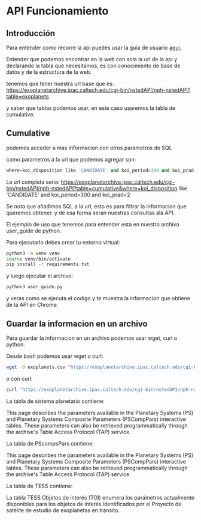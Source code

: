 # API Funcionamiento

## Introducción

Para entender como recorre la api puedes usar la guia de usuario [aquí](https://exoplanetarchive.ipac.caltech.edu/docs/program_interfaces.html#data).

Entender que podemos encontrar en la web con sola la url de la api y declarando la tabla que necesitamos, es con conocimiento de base de datos y de la estructura de la web.

tenemos que tener nuestra url base que es: https://exoplanetarchive.ipac.caltech.edu/cgi-bin/nstedAPI/nph-nstedAPI?table=exoplanets

y saber que tablas podemos usar, en este caso usaremos la tabla de cumulative.

## Cumulative

podemos acceder a mas informacion con otros parametros de SQL

como parametros a la url que podemos agregar son:

```python
where=koi_disposition like 'CANDIDATE' and koi_period>300 and koi_prad<2
```

La url completa seria:
https://exoplanetarchive.ipac.caltech.edu/cgi-bin/nstedAPI/nph-nstedAPI?table=cumulative&where=koi_disposition like 'CANDIDATE' and koi_period>300 and koi_prad<2

Se nota que añadimos SQL a la url, esto es para filtrar la informacion que queremos obtener.
y de esa forma seran nuestras consultas ala API.

El ejemplo de uso que tenemos para entender esta en nuestro archivo user_guide de python.

Para ejecutarlo debes crear tu entorno virtual:

```bash
python3 -m venv venv
source venv/bin/activate
pip install -r requirements.txt
```

y luego ejecutar el archivo:

```bash
python3 user_guide.py
```

y veras como se ejecuta el codigo y te muestra la informacion que obtiene de la API en Chrome.

## Guardar la informacion en un archivo

Para guardar la informacion en un archivo podemos usar wget, curl o python.

Desde bash podemos usar wget o curl:

```bash
wget -O exoplanets.csv "https://exoplanetarchive.ipac.caltech.edu/cgi-bin/nstedAPI/nph-nstedAPI?table=cumulative&where=koi_disposition like 'CANDIDATE' and koi_period>300 and koi_prad<2"
```

o con curl:

```bash
curl "https://exoplanetarchive.ipac.caltech.edu/cgi-bin/nstedAPI/nph-nstedAPI?table=cumulative&where=koi_disposition like 'CANDIDATE' and koi_period>300 and koi_prad<2" > exoplanets.csv
```

La tabla de sistema planetario contiene:

This page describes the parameters available in the Planetary Systems (PS) and Planetary Systems Composite Parameters (PSCompPars) interactive tables. These parameters can also be retrieved programmatically through the archive's Table Access Protocol (TAP) service.



La tabla de PScompsPars contiene:

This page describes the parameters available in the Planetary Systems (PS) and Planetary Systems Composite Parameters (PSCompPars) interactive tables. These parameters can also be retrieved programmatically through the archive's Table Access Protocol (TAP) service.


La tabla de TESS contiene:

La tabla TESS Objetos de interés (TOI) enumera los parámetros actualmente disponibles para los objetos de interés identificados por el Proyecto de satélite de estudio de exoplanetas en tránsito. 